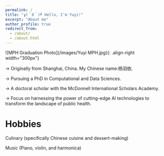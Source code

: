```yaml
---
permalink: /
title: "┏(＾0＾)┛ Hello, I'm Yuyi!"
excerpt: "About me"
author_profile: true
redirect_from: 
  - /about/
  - /about.html
---
```



![MPH Graduation Photo](/images/Yuyi MPH.jpg){: .align-right width="300px"}

→ Originally from Shanghai, China. My Chinese name:杨羽依.

→ Pursuing a PhD in Computational and Data Sciences.

→ A doctoral scholar with the McDonnell International Scholars Academy.

→ Focus on harnessing the power of cutting-edge AI technologies to transform the landscape of public health.

Hobbies
======
Culinary (specifically Chinese cuisine and dessert-making)

Music (Piano, violin, and harmonica)
